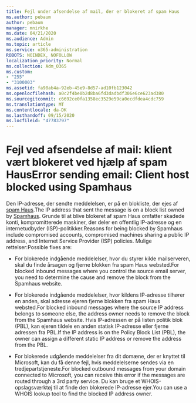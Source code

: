 ```yaml
---
title: Fejl under afsendelse af mail, der er blokeret af spam Haus
ms.author: pebaum
author: pebaum
manager: mnirkhe
ms.date: 04/21/2020
ms.audience: Admin
ms.topic: article
ms.service: o365-administration
ROBOTS: NOINDEX, NOFOLLOW
localization_priority: Normal
ms.collection: Adm_O365
ms.custom:
- "255"
- "3100003"
ms.assetid: fa98ab4a-92eb-45e9-8d57-ad10fb123042
ms.openlocfilehash: a0c2f4be0b2d8ba6fd3dadbdf306e6ce623ad380
ms.sourcegitcommit: c6692ce0fa1358ec3529e59ca0ecdfdea4cdc759
ms.translationtype: MT
ms.contentlocale: da-DK
ms.lasthandoff: 09/15/2020
ms.locfileid: "47783797"
---
```

# <a name="error-sending-email-client-host-blocked-using-spamhaus"></a><span data-ttu-id="fcd65-102">Fejl ved afsendelse af mail: klient vært blokeret ved hjælp af spam Haus</span><span class="sxs-lookup"><span data-stu-id="fcd65-102">Error sending email: Client host blocked using Spamhaus</span></span>

<span data-ttu-id="fcd65-103">Den IP-adresse, der sendte meddelelsen, er på en blokliste, der ejes af [spam Haus](https://go.microsoft.com/fwlink/p/?linkid=123245).</span><span class="sxs-lookup"><span data-stu-id="fcd65-103">The IP address that sent the message is on a block list owned by [Spamhaus](https://go.microsoft.com/fwlink/p/?linkid=123245).</span></span> <span data-ttu-id="fcd65-104">Grunde til at blive blokeret af spam Haus omfatter skadede konti, kompromitterede maskiner, der deler en offentlig IP-adresse og en internetudbyder (ISP)-politikker.</span><span class="sxs-lookup"><span data-stu-id="fcd65-104">Reasons for being blocked by Spamhaus include compromised accounts, compromised machines sharing a public IP address, and Internet Service Provider (ISP) policies.</span></span> <span data-ttu-id="fcd65-105">Mulige rettelser:</span><span class="sxs-lookup"><span data-stu-id="fcd65-105">Possible fixes are:</span></span>
  
- <span data-ttu-id="fcd65-106">For blokerede indgående meddelelser, hvor du styrer kilde mailserveren, skal du finde årsagen og fjerne blokken fra spam Haus websted.</span><span class="sxs-lookup"><span data-stu-id="fcd65-106">For blocked inbound messages where you control the source email server, you need to determine the cause and remove the block from the Spamhaus website.</span></span>

- <span data-ttu-id="fcd65-107">For blokerede indgående meddelelser, hvor kildens IP-adresse tilhører en anden, skal adresse ejeren fjerne blokken fra spam Haus websted.</span><span class="sxs-lookup"><span data-stu-id="fcd65-107">For blocked inbound messages where the source IP address belongs to someone else, the address owner needs to remove the block from the Spamhaus website.</span></span> <span data-ttu-id="fcd65-108">Hvis IP-adressen er på listen politik blok (PBL), kan ejeren tildele en anden statisk IP-adresse eller fjerne adressen fra PBL.</span><span class="sxs-lookup"><span data-stu-id="fcd65-108">If the IP address is on the Policy Block List (PBL), the owner can assign a different static IP address or remove the address from the PBL.</span></span>

- <span data-ttu-id="fcd65-109">For blokerede udgående meddelelser fra dit domæne, der er knyttet til Microsoft, kan du få denne fejl, hvis meddelelserne sendes via en tredjepartstjeneste.</span><span class="sxs-lookup"><span data-stu-id="fcd65-109">For blocked outbound messages from your domain connected to Microsoft, you can receive this error if the messages are routed through a 3rd party service.</span></span> <span data-ttu-id="fcd65-110">Du kan bruge et WHOIS-opslagsværktøj til at finde den blokerede IP-adresse ejer.</span><span class="sxs-lookup"><span data-stu-id="fcd65-110">You can use a WHOIS lookup tool to find the blocked IP address owner.</span></span>
